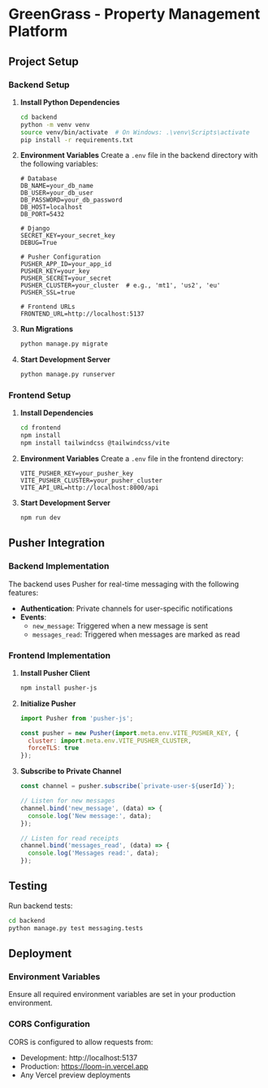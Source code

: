 # GreenGrass - Property Management Platform

## Project Setup

### Backend Setup

1. **Install Python Dependencies**
   ```bash
   cd backend
   python -m venv venv
   source venv/bin/activate  # On Windows: .\venv\Scripts\activate
   pip install -r requirements.txt
   ```

2. **Environment Variables**
   Create a `.env` file in the backend directory with the following variables:
   ```env
   # Database
   DB_NAME=your_db_name
   DB_USER=your_db_user
   DB_PASSWORD=your_db_password
   DB_HOST=localhost
   DB_PORT=5432
   
   # Django
   SECRET_KEY=your_secret_key
   DEBUG=True
   
   # Pusher Configuration
   PUSHER_APP_ID=your_app_id
   PUSHER_KEY=your_key
   PUSHER_SECRET=your_secret
   PUSHER_CLUSTER=your_cluster  # e.g., 'mt1', 'us2', 'eu'
   PUSHER_SSL=true
   
   # Frontend URLs
   FRONTEND_URL=http://localhost:5137
   ```

3. **Run Migrations**
   ```bash
   python manage.py migrate
   ```

4. **Start Development Server**
   ```bash
   python manage.py runserver
   ```

### Frontend Setup

1. **Install Dependencies**
   ```bash
   cd frontend
   npm install
   npm install tailwindcss @tailwindcss/vite
   ```

2. **Environment Variables**
   Create a `.env` file in the frontend directory:
   ```env
   VITE_PUSHER_KEY=your_pusher_key
   VITE_PUSHER_CLUSTER=your_pusher_cluster
   VITE_API_URL=http://localhost:8000/api
   ```

3. **Start Development Server**
   ```bash
   npm run dev
   ```

## Pusher Integration

### Backend Implementation

The backend uses Pusher for real-time messaging with the following features:

- **Authentication**: Private channels for user-specific notifications
- **Events**:
  - `new_message`: Triggered when a new message is sent
  - `messages_read`: Triggered when messages are marked as read

### Frontend Implementation

1. **Install Pusher Client**
   ```bash
   npm install pusher-js
   ```

2. **Initialize Pusher**
   ```javascript
   import Pusher from 'pusher-js';
   
   const pusher = new Pusher(import.meta.env.VITE_PUSHER_KEY, {
     cluster: import.meta.env.VITE_PUSHER_CLUSTER,
     forceTLS: true
   });
   ```

3. **Subscribe to Private Channel**
   ```javascript
   const channel = pusher.subscribe(`private-user-${userId}`);
   
   // Listen for new messages
   channel.bind('new_message', (data) => {
     console.log('New message:', data);
   });
   
   // Listen for read receipts
   channel.bind('messages_read', (data) => {
     console.log('Messages read:', data);
   });
   ```

## Testing

Run backend tests:
```bash
cd backend
python manage.py test messaging.tests
```

## Deployment

### Environment Variables
Ensure all required environment variables are set in your production environment.

### CORS Configuration
CORS is configured to allow requests from:
- Development: http://localhost:5137
- Production: https://loom-in.vercel.app
- Any Vercel preview deployments